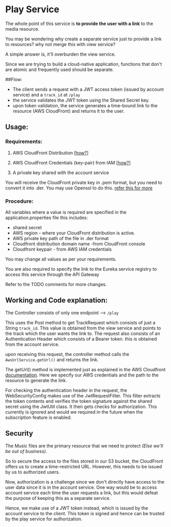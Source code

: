 # Play Service

The whole point of this service is **to provide the user with a link** to the media resource.

You may be wondering why create a separate service just to provide a link to resources? why not merge this with view service?

A simple answer is, it'll overburden the view service.

Since we are trying to build a cloud-native application, functions that don't are atomic and frequently used should be separate.

##Flow:

* The client sends a request with a JWT access token (issued by account service) and a `track_id` at `/play`
* the service validates the JWT token using the Shared Secret key.
* upon token validation, the service generates a time-bound link to the resource (AWS CloudFront) and returns it to the user.

## Usage:

### Requirements:
	
 1. AWS CloudFront Distribution [[how?](https://docs.aws.amazon.com/AmazonCloudFront/latest/DeveloperGuide/distribution-web-creating-console.html)]

 2. AWS CloudFront Credentials (key-pair) from IAM [[how?](https://docs.aws.amazon.com/AmazonCloudFront/latest/DeveloperGuide/auth-and-access-control.html#:~:text=If%20you're%20using%20the,keys%20or%20by%20signing%20requests.)]

 3. A private key shared with the account service 

You will receive the CloudFront private key in .pem format, but you need to convert it into .der. You may use Openssl to do this. [refer this for more](https://docs.aws.amazon.com/AmazonCloudFront/latest/DeveloperGuide/private-content-trusted-signers.html#private-content-reformatting-private-key)

### Procedure:

All variables where a value is required are specified in the application.properties file
this includes:

 * shared secret
 * AWS region - where your CloudFront distribution is active.
 * AWS private key path of the file in .der format
 * Cloudfront distribution domain name -from CloudFront console
 * Cloudfront keypair - from AWS IAM credentials

You may change all values as per your requirements.

You are also required to specify the link to the Eureka service registry to access this service through the API Gateway

Refer to the TODO comments for more changes.

## Working and Code explanation:

The  Controller consists of only one endpoint --> `/play`

This uses the Post method to get TrackRequest which consists of just a String `track_id`. This value is obtained from the view service and points to the track which the user wants the link to.
The request also consists of an Authentication Header which consists of a Bearer token. this is obtained from the account service.

upon receiving this request, the controller method calls the `AwsUrlService.getUrl()` and returns the link.

The getUrl() method is implemented just as explained in the AWS Cloudfront [documentation](https://docs.aws.amazon.com/AmazonCloudFront/latest/DeveloperGuide/private-content-creating-signed-url-canned-policy.html). Here we specify our AWS credentials and the path to the resource to generate the link.

For checking the authentication header in the request, the WebSecurityConfig makes use of the JwtRequestFilter. 
This filter extracts the token contents and verifies the token signature against the shared secret using the JwtUtil class. It then gets checks for authorization. This currently is ignored and would we required in the future when the subscription feature is enabled.


## Security

The Music files are the primary resource that we need to protect _(Else we'll be out of business)_.

So to secure the access to the files stored in our S3 bucket, the CloudFront offers us to create a time-restricted URL. However, this needs to be issued by us to authorized users.

Now, authorization is a challenge since we don't directly have access to the user data since it is in the account service. One way would be to access account service each time the user requests a link, but this would defeat the purpose of keeping this as a separate service.

Hence, we make use of a JWT token instead, which is issued by the account service to the client. This token is signed and hence can be trusted by the play service for authorization.